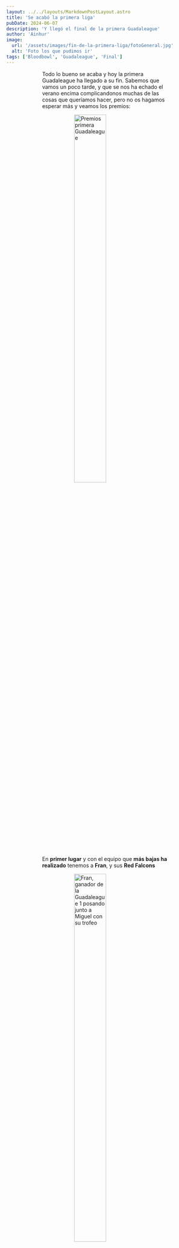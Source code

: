 ```yaml
---
layout: ../../layouts/MarkdownPostLayout.astro
title: 'Se acabó la primera liga'
pubDate: 2024-06-07
description: 'Y llegó el final de la primera Guadaleague'
author: 'Ainhur'
image:
  url: '/assets/images/fin-de-la-primera-liga/fotoGeneral.jpg'
  alt: 'Foto los que pudimos ir'
tags: ['Bloodbowl', 'Guadaleague', 'Final']
---
```


Todo lo bueno se acaba y hoy la primera Guadaleague ha llegado a su fin. Sabemos que vamos un poco tarde, y que se nos ha echado el verano encima complicandonos muchas de las cosas que queríamos hacer, pero no os hagamos esperar más y veamos los premios:

![Premios primera Guadaleague](/assets/images/fin-de-la-primera-liga/Clasificacion.webp)

En **primer lugar** y con el equipo que **más bajas ha realizado** tenemos a **Fran**, y sus **Red Falcons**

![Fran, ganador de la Guadaleague 1 posando junto a Miguel con su trofeo](/assets/images/fin-de-la-primera-liga/CampeonYBajas.jpg)

En **segundo lugar** de la clasificación se han colado de un salto los **Sin pelos en la lengua... ni en la cabeza** de **Jorge**.

![Jorge, segundo clasificado de la Guadaleague 1 posando junto a Miguel](/assets/images/fin-de-la-primera-liga/Segundo.jpg)

Y la **cuchara de palo** a una novata que no solo ha aprendido a jugar al BB con nosotros, **Esther** y sus **Damas del lago**

![Jorge, segundo clasificado de la Guadaleague 1 posando junto a Miguel](/assets/images/fin-de-la-primera-liga/cucharaPalo.jpg)

No hemos podido estar todos al acabar tan tarde este verano, pero hemos podido juntarnos unos cuantos para tomarnos unas cervecitas de despedida.

![De izquierda a derecha: Pablo, Fran, Erika, Sofia, Esther, Jorge, Funes y Miguel](/assets/images/fin-de-la-primera-liga/fotoGeneral.jpg)

Esta liga ha sido **muy improvisada** y hemos cometido muchos errores y lo sabemos, pero hemos aprendido y mucho. Ya estamos trabajando en una **Segunda edición**, para ello me echaran una mano varias personas más, y esperamos poder todo listo pronto, lo que si sabemos es que empezaremos en **Septiembre**, haremos un paron por navidad y tenemos intencion de acabar en **Abril / Mayo**.

Por último me gustaría ponerme un poco tierno, hace dos años que mi mujer y yo nos mudamos a Guadalajara, y desde entonces se nos acogió como a dos más, y cuando monté esta liga esperaba que fuesemos cuatro gatos tirando unos dados. En lugar de eso nos hemos encontrado un grupo de personas excelentes, una comunidad más que sana y a varias personas que se han transformado en amigos.

Quería daros las gracias a todos: **Fran**, **Jorge**, **Toni**, **Pablo**, **Julio**, **Trezu**, **David**, **Jorge**, **Dani**, **Emilio**, **Pipe**, **Juan** y **Esther** como participantes y a **Sofía**, **Mario** y **Mario** (si hay dos no es un error) por la ayuda que nos han prestado desde **Júpiter Guadalajara**.

Nada más que deciros a todos, **GRACIAS** y espero poder veros **LA PRÓXIMA LIGA**

<style>
     table {
      display:block;
      max-width:600px;
      overflow-x:auto;
    }
    td,th {
      border: 1px solid #fff;
    }
    table,td {
      padding: 0.5em;
    }
    a {
      color: red;
      text-decoration: none;
    }
    img{
      width:100%
    }
    @media screen and (min-width: 636px) {
      table {
        max-width:100%;
        overflow-x:auto
      }
      img {
        width:50%;
        margin-left:25%;
      }

      img.big {
        width:100%;
      }

      h2,h3 {
        padding:0em 5em 0em 5em;
      }
      ul,li{
        margin-left: 3em;
        list-style:none;
      }
      h1 {
        text-align: center;
      }
      p {
        padding:0em 5em 0em 5em;
      }
      p {
        max-width: 90%;
        margin-left: 5%;
      }
    }
</style>
